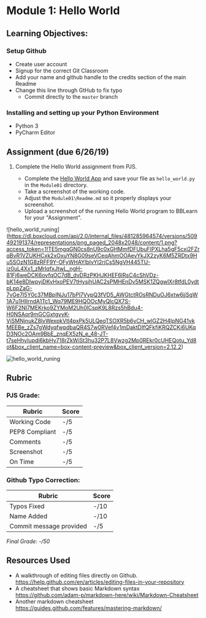 # Module 1: Hello World

## Learning Objectives:

### Setup Github
 - Create user account
 - Signup for the correct Git Classroom
 - Add your name and github handle to the credits section of the main Readme
 - Change this line through GtHub to fix typo
   - Commit directly to the `master` branch   

### Installing and setting up your Python Environment
 - Python 3
 - PyCharm Editor
 
## Assignment (due 6/26/19)

1. Complete the Hello World assignment from PJS.
   
   - Complete the [Hello World App](https://github.com/biomed-bioinformatics-bootcamp/python-jumpstart-course-demos/tree/master/apps/01_hello_world) and save your file as `hello_world.py` in the `Module01` directory.
   - Take a screenshot of the working code.
   - Adjust the `Module01\Readme.md` so it properly displays your screenshot.  
   - Upload a screenshot of the running Hello World program to BBLearn for your "Assignment".

![hello_world_runing]
(https://dl.boxcloud.com/api/2.0/internal_files/481285964574/versions/509492191374/representations/png_paged_2048x2048/content/1.png?access_token=1!TE5mgqGN0cs8nU9c0xGHMmfDFUbuFIPXLha5gF5cxi2FZrqBvR1VZUKHCxk2xOxuYN8G09seVCeqAhmOOAevYkJX2zyK6M5ZRDtx9Hu5SOzN1G8zRFF9Y-OFyWHAYlbIvYI2riCs5NgVH445TU-iz0uL4Xx1_zMrIqfxJtwL_ngH-81Fj6weDCK6ovfqOC7dB_dvDRzPKHJKHEF6lRsC4cShVDz-bK14e8DlwpyjDKvHxoPEV7tHysihUAC2sPMHEnDv5MSK1ZQgwlXr8tfdL0ydtpLppZaG-7vGe7I5Y0c37MBpINJu17bPl7VypQ3fVD5_AWGtctROsRNDuOJ6xtw6jjSgW1A7u1HIIrndA1Tc1_Wq79ME9HQOOcMyQlcQX7S-W6F2NI7MEKrko9ZYMoM2Uh0lCspK9L8Rzs5hBdu4-H0NSAor9mGCGxtgyyK-VjSMNjnukZ8lvWexpkVtl4pxPk5ULQeqTSOXR5b6yCH_wlGZ2H4IpNG41vkMEEBe_zZs7gWdyqfwpdbaQR4S7w0RVef4v1mDaktDIfQFkfiKRQZCKi6UKqD3NOc2OAm9BbE_znqEX5zN_e_48-JT-t7seHhvIupdi6kbHy718rZkWiSt3hu32P7L8Vwzg2Mp0REkr0cUHEQotu_Yd8ot&box_client_name=box-content-preview&box_client_version=2.12.2)
   
![hello_world_runing](https://dl.boxcloud.com/api/2.0/internal_files/481300428452/versions/509506952852/representations/png_paged_2048x2048/content/1.png?access_token=1!R-Wsl9K6GuQyH1ChPER3tlTFHdOcPkiTHxbOB_vC3yYug5U_tdn7T01QVhSmzI5dZvDDF_Jl7MAoGWthU43kPuTWp846zapJtByBw4VX_xRws9SoktXLFpFbwPc8adXU8w1qDw8BqF70J2AS7EmN8iSy-VMNi_R71zHCNDLBubfJjqVTOaXXJ_lEx9Le_9-UweISsjXJ0kQTyGzGodCMPdn9OX_g_s0sZ_uwNSEDZQd39mGXDkR0eUwELY5sUA8NDGWWPD6eIdEQTcKe8tOplp5oIDVslXGUKj77i6aoBf_iHcrexJRaHY9atSvTc1oI6v3m_mnSGRH9-7LHcuIi91k65lqhCmTEddpeKo6YPn2EtyvlWJ9wx6iMDDhsQnzgGdmGXiAbMdJL3aYds8Cj2XLgmXjLJe9uI_TV2HelDk6ugKpgvcDRMELOn224JPPe0VJME8NXb5i8ns3ahDos6xQX-aEBdRWx4X5NyuHZu5MCJBHKuDx-KoZ5tQbzJVvjXsLpaPCGudHfwEZMYUeFnamdudjXPS_3VLoAbt4S0F34F3T8OuYdqHuEgfKiT-X1EHsBsDwF7UCSG1y0BP8DQqiMA_Usmnme2KfqYtV-8EK6mTZGagHy6cYTAIqcEQ0jnco1SURQQmn-V_MTxWMz&box_client_name=box-content-preview&box_client_version=2.12.2)



## Rubric

### PJS Grade:

|  Rubric        | Score | 
|----------------|-------|
| Working Code   |  -/5  |
| PEP8 Compliant |  -/5  |
| Comments       |  -/5  |
| Screenshot     |  -/5  |
| On Time        |  -/5  |

### Github Typo Correction:

|  Rubric                 | Score  | 
|-------------------------|--------|
| Typos Fixed             |   -/10 |
| Name Added              |   -/10 |
| Commit message provided |   -/5  |

*Final Grade: -/50*

## Resources Used

- A walkthrough of editing files directly on Github. https://help.github.com/en/articles/editing-files-in-your-repository
- A cheatsheet that shows basic Markdown syntax https://github.com/adam-p/markdown-here/wiki/Markdown-Cheatsheet
- Another markdown cheatsheet https://guides.github.com/features/mastering-markdown/
